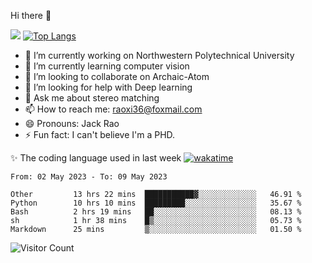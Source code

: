 Hi there 👋

![](https://github-readme-stats.vercel.app/api?username=ZhiboRao)
[![Top Langs](https://github-readme-stats.vercel.app/api/top-langs/?username=ZhiboRao&layout=compact)](https://github.com/anuraghazra/github-readme-stats)

- 🔭 I’m currently working on Northwestern Polytechnical University
- 🌱 I’m currently learning computer vision
- 👯 I’m looking to collaborate on Archaic-Atom
- 🤔 I’m looking for help with Deep learning
- 💬 Ask me about stereo matching
- 📫 How to reach me: raoxi36@foxmail.com
- 😄 Pronouns: Jack Rao
- ⚡ Fun fact: I can't believe I'm a PHD.

✨ The coding language used in last week [![wakatime](https://wakatime.com/badge/user/51ec5ec7-4742-4243-9eea-732ade32c0b7.svg)](https://wakatime.com/@51ec5ec7-4742-4243-9eea-732ade32c0b7)
<!--START_SECTION:waka-->

```text
From: 02 May 2023 - To: 09 May 2023

Other         13 hrs 22 mins  ███████████▓░░░░░░░░░░░░░   46.91 %
Python        10 hrs 10 mins  █████████░░░░░░░░░░░░░░░░   35.67 %
Bash          2 hrs 19 mins   ██░░░░░░░░░░░░░░░░░░░░░░░   08.13 %
sh            1 hr 38 mins    █▒░░░░░░░░░░░░░░░░░░░░░░░   05.73 %
Markdown      25 mins         ▒░░░░░░░░░░░░░░░░░░░░░░░░   01.50 %
```

<!--END_SECTION:waka-->

![Visitor Count](https://profile-counter.glitch.me/Raohaocheng/count.svg)
